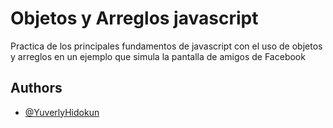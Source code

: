
# Objetos y Arreglos javascript

Practica de los principales fundamentos de javascript
con el uso de objetos y arreglos en un ejemplo que simula la pantalla de amigos de Facebook


## Authors

- [@YuverlyHidokun](https://github.com/YuverlyHidokun)

